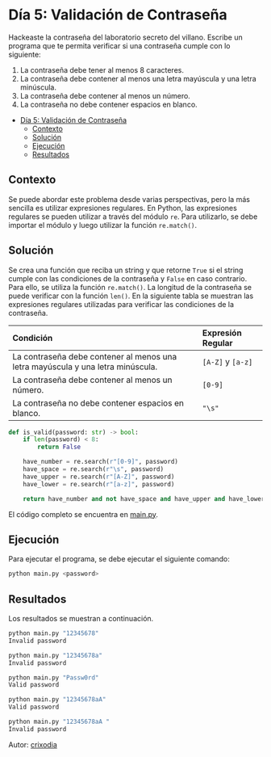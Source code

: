 # Día 5: Validación de Contraseña


Hackeaste la contraseña del laboratorio secreto del villano. Escribe un programa que te permita verificar si una contraseña cumple con lo siguiente:

1. La contraseña debe tener al menos 8 caracteres.
2. La contraseña debe contener al menos una letra mayúscula y una letra minúscula.
3. La contraseña debe contener al menos un número.
4. La contraseña no debe contener espacios en blanco.

- [Día 5: Validación de Contraseña](#día-5-validación-de-contraseña)
  - [Contexto](#contexto)
  - [Solución](#solución)
  - [Ejecución](#ejecución)
  - [Resultados](#resultados)

## Contexto

Se puede abordar este problema desde varias perspectivas, pero la más sencilla es utilizar expresiones regulares. En Python, las expresiones regulares se pueden utilizar a través del módulo `re`. Para utilizarlo, se debe importar el módulo y luego utilizar la función `re.match()`.

## Solución

Se crea una función que reciba un string y que retorne `True` si el string cumple con las condiciones de la contraseña y `False` en caso contrario. Para ello, se utiliza la función `re.match()`. La longitud de la contraseña se puede verificar con la función `len()`. En la siguiente tabla se muestran las expresiones regulares utilizadas para verificar las condiciones de la contraseña.

| Condición                                                                       | Expresión Regular |
| :------------------------------------------------------------------------------ | :---------------- |
| La contraseña debe contener al menos una letra mayúscula y una letra minúscula. | `[A-Z]` y `[a-z]` |
| La contraseña debe contener al menos un número.                                 | `[0-9]`           |
| La contraseña no debe contener espacios en blanco.                              | `"\s"`            |

```python
def is_valid(password: str) -> bool:
    if len(password) < 8:
        return False

    have_number = re.search(r"[0-9]", password)
    have_space = re.search(r"\s", password)
    have_upper = re.search(r"[A-Z]", password)
    have_lower = re.search(r"[a-z]", password)

    return have_number and not have_space and have_upper and have_lower
```

El código completo se encuentra en [main.py](main.py).

## Ejecución

Para ejecutar el programa, se debe ejecutar el siguiente comando:

```bash
python main.py <password>
```

## Resultados

Los resultados se muestran a continuación.

```bash
python main.py "12345678"
Invalid password

python main.py "12345678a"
Invalid password

python main.py "Passw0rd"
Valid password

python main.py "12345678aA"
Valid password

python main.py "12345678aA "
Invalid password
```

Autor: [crixodia](https://instagram.com/crixodia)
